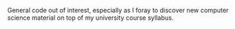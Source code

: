 General code out of interest, especially as I foray to discover new computer science material on top of my university course syllabus.
